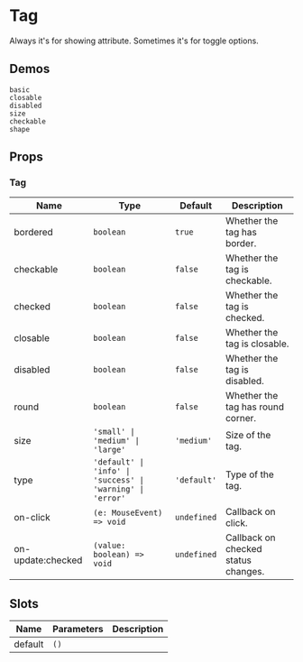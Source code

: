 # Tag

Always it's for showing attribute. Sometimes it's for toggle options.

## Demos

```demo
basic
closable
disabled
size
checkable
shape
```

## Props

### Tag

| Name | Type | Default | Description |
| --- | --- | --- | --- |
| bordered | `boolean` | `true` | Whether the tag has border. |
| checkable | `boolean` | `false` | Whether the tag is checkable. |
| checked | `boolean` | `false` | Whether the tag is checked. |
| closable | `boolean` | `false` | Whether the tag is closable. |
| disabled | `boolean` | `false` | Whether the tag is disabled. |
| round | `boolean` | `false` | Whether the tag has round corner. |
| size | `'small' \| 'medium' \| 'large'` | `'medium'` | Size of the tag. |
| type | `'default' \| 'info' \| 'success' \| 'warning' \| 'error'` | `'default'` | Type of the tag. |
| on-click | `(e: MouseEvent) => void` | `undefined` | Callback on click. |
| on-update:checked | `(value: boolean) => void` | `undefined` | Callback on checked status changes. |

## Slots

| Name    | Parameters | Description |
| ------- | ---------- | ----------- |
| default | `()`       |             |
